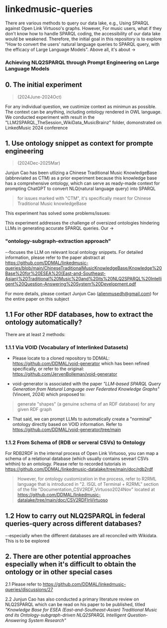 # linkedmusic-queries
There are various methods to query our data lake, e.g., Using SPARQL against Open Link Virtuoso's graphs. However, For music users, what if they don't know how to handle SPARQL coding, the accessibility of our data lake would be weakened. Therefore, the initial goal in this repository is to explore "How to convert the users' natural language queries to SPARQL query, with the efficacy of Large Language Models". Above all, it's about ->

### Achieving NLQ2SPARQL through Prompt Engineering on Large Language Models

## 0. The initial experiment 
> (2024June-2024Oct)

For any individual question, we custimize context as minimun as possible. The context can be anything, including ontology rendered in OWL language. We conducted experiment with result in the "LLM2SPARQL_TheSession_WikiData_MusicBrainz" folder, domonstrated on LinkedMusic 2024 conference

## 1. Use ontology snippet as context for prompte engineering 
> (2024Dec-2025Mar)

Junjun Cao has been utlizing a Chinese Traditional Music KnowledgeBase (abbreviated as CTM) as a prior experiment because this knowledge base has a comprehensive ontology, which can serve as ready-made context for prompting ChatGPT to convert NLQ(natural language query) into SPARQL
> for issues marked with "CTM", it's specifically meant for Chinese Traditional Music knowledgeBase

This experiment has solved some problems/issues:

This experiment addresses the challenge of oversized ontologies hindering LLMs in generating accurate SPARQL queries. Our ->

### "ontology-subgraph-extraction approach"

--focuses the LLM on relevant local ontology snippets. For detailed information, please refer to the paper abstract at https://github.com/DDMAL/linkedmusic-queries/blob/main/ChineseTraditionalMusicKnowledgeBase/Knowledge%20Base%20for%20ESEA%20(East-and-Southeast-Asian)%20Traditional%20Music%20and%20its%20NLQ2SPARQL%20Intelligent%20Question-Answering%20System%20Development.pdf

For more details, please contact Junjun Cao (alienmusedh@gmail.com) for the entire paper on this subject

## 1.1 For other RDF databases, how to extract the ontology automatically?
There are at least 2 methods:

### 1.1.1 Via VOID (Vocabulary of Interlinked Datasets)
- Please locate to a cloned repository to DDMAL: https://github.com/DDMAL/void-generator which has been refined specifically, or refer to the original: https://github.com/JervenBolleman/void-generator

- void-generator is associated with the paper _"LLM-based SPARQL Query Generation from Natural Language over Federated Knowledge Graphs"_(Vincent, 2024) which proposed to:

> generate "shapes" (a genuine schema of an RDF database) for any given RDF graph

- That said, we can prompt LLMs to automatically create a "norminal" ontology directly based on VOID information. Refer to https://github.com/DDMAL/void-generator/tree/main

### 1.1.2 From Schema of (RDB or serveral CSVs) to Ontology
For RDB2RDF in the internal process of Open Link Virtuoso, you can map a schema of a relational database (which usually contains sevearl CSVs whthin) to an ontology. Please refer to recorded tutorials in https://github.com/DDMAL/linkedmusic-datalake/tree/main/doc/rdb2rdf
> However, for ontology customization in the process, refer to R2RML language that is introduced in "2. ISQL of Terminal + R2RML" section of the file "Documentation_CSV2RDF_Virtuoso2024Nov" located at https://github.com/DDMAL/linkedmusic-datalake/tree/main/doc/CSV2RDFInVirtuoso

## 1.2 How to carry out NLQ2SPARQL in federal queries-query across different databases?
--especially when the different databases are all reconciled with Wikidata. This is to be explored

## 2. There are other potential approaches especially when it's difficult to obtain the ontology or in other special cases
2.1 Please refer to https://github.com/DDMAL/linkedmusic-queries/discussions/27

2.2 Junjun Cao has also conducted a primary literature review on NLQ2SPARQL which can be read on his paper to be published, titled _"Knowledge Base for ESEA (East-and-Southeast-Asian) Traditional Music and its Ontology-subgraph-driven NLQ2SPARQL Intelligent Question-Answering System Research"_
